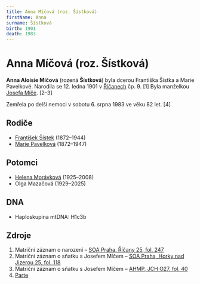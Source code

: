 ```yaml
---
title: Anna Míčová (roz. Šístková)
firstName: Anna
surname: Šístková
birth: 1901
death: 1983
---
```

# Anna Míčová (roz. Šístková)

**Anna Aloisie Míčová** (rozená **Šístková**) byla dcerou Františka Šístka a Marie Pavelkové. Narodila se 12. ledna 1901 v [Říčanech](https://cs.wikipedia.org/wiki/Studenec_(okres_Semily)) čp. 9. \[1] Byla manželkou [Josefa Míče](mic-josef-1894.md). \[2–3]

Zemřela po delší nemoci v sobotu 6. srpna 1983 ve věku 82 let. \[4]

## Rodiče

* [František Šístek](sistek-frantisek-1872.md) (1872–1944)
* [Marie Pavelková](pavelkova-marie-1872.md) (1872–1947)

## Potomci

* [Helena Morávková](micova-helena-1925.md) (1925–2008)
* Olga Mazačová (1929–2025)

## DNA

* Haploskupina mtDNA: H1c3b

## Zdroje

1. Matriční záznam o narození – [SOA Praha, Říčany 25, fol. 247](http://ebadatelna.soapraha.cz/d/11414/257)
2. Matriční záznam o sňatku s Josefem Míčem – [SOA Praha, 
   Horky nad Jizerou 25, fol. 118](https://ebadatelna.soapraha.cz/d/14087/124)
3. Matriční záznam o sňatku s Josefem Míčem – [AHMP, JCH O27, fol. 40](http://katalog.ahmp.cz/pragapublica/permalink?xid=B57AAF0E176948BE94E72AE2118F2B9D&scan=47#scan47)
4. [Parte](../sistkova-anna-parte.jpeg)
